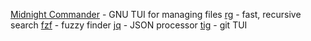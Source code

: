 [Midnight Commander](https://midnight-commander.org/) - GNU TUI for managing files
[rg](https://github.com/BurntSushi/ripgrep) - fast, recursive search
[fzf](https://github.com/junegunn/fzf) - fuzzy finder
[jq](https://github.com/jqlang/jq) - JSON processor
[tig](https://jonas.github.io/tig/) - git TUI
